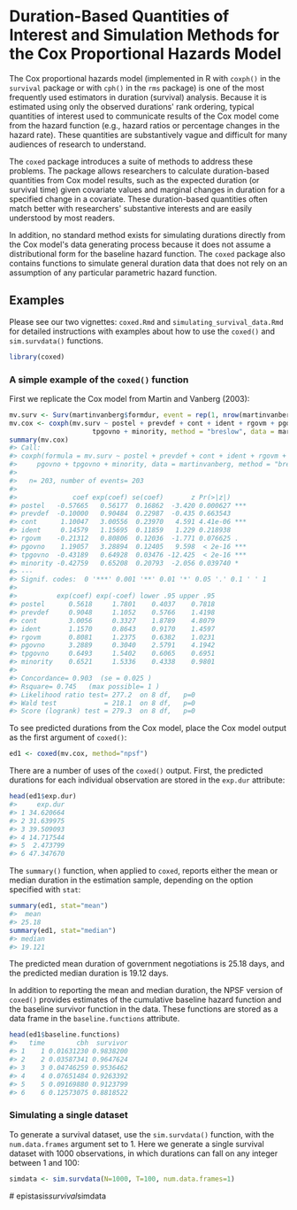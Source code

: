 <!-- README.md is generated from README.Rmd. Please edit that file -->
Duration-Based Quantities of Interest and Simulation Methods for the Cox Proportional Hazards Model
===================================================================================================

The Cox proportional hazards model (implemented in R with `coxph()` in the `survival` package or with `cph()` in the `rms` package) is one of the most frequently used estimators in duration (survival) analysis. Because it is estimated using only the observed durations' rank ordering, typical quantities of interest used to communicate results of the Cox model come from the hazard function (e.g., hazard ratios or percentage changes in the hazard rate). These quantities are substantively vague and difficult for many audiences of research to understand.

The `coxed` package introduces a suite of methods to address these problems. The package allows researchers to calculate duration-based quantities from Cox model results, such as the expected duration (or survival time) given covariate values and marginal changes in duration for a specified change in a covariate. These duration-based quantities often match better with researchers' substantive interests and are easily understood by most readers.

In addition, no standard method exists for simulating durations directly from the Cox model's data generating process because it does not assume a distributional form for the baseline hazard function. The `coxed` package also contains functions to simulate general duration data that does not rely on an assumption of any particular parametric hazard function.

Examples
--------

Please see our two vignettes: `coxed.Rmd` and `simulating_survival_data.Rmd` for detailed instructions with examples about how to use the `coxed()` and `sim.survdata()` functions.

``` r
library(coxed)
```

### A simple example of the `coxed()` function

First we replicate the Cox model from Martin and Vanberg (2003):

``` r
mv.surv <- Surv(martinvanberg$formdur, event = rep(1, nrow(martinvanberg)))
mv.cox <- coxph(mv.surv ~ postel + prevdef + cont + ident + rgovm + pgovno + 
                     tpgovno + minority, method = "breslow", data = martinvanberg)
summary(mv.cox)
#> Call:
#> coxph(formula = mv.surv ~ postel + prevdef + cont + ident + rgovm + 
#>     pgovno + tpgovno + minority, data = martinvanberg, method = "breslow")
#> 
#>   n= 203, number of events= 203 
#> 
#>              coef exp(coef) se(coef)       z Pr(>|z|)    
#> postel   -0.57665   0.56177  0.16862  -3.420 0.000627 ***
#> prevdef  -0.10000   0.90484  0.22987  -0.435 0.663543    
#> cont      1.10047   3.00556  0.23970   4.591 4.41e-06 ***
#> ident     0.14579   1.15695  0.11859   1.229 0.218938    
#> rgovm    -0.21312   0.80806  0.12036  -1.771 0.076625 .  
#> pgovno    1.19057   3.28894  0.12405   9.598  < 2e-16 ***
#> tpgovno  -0.43189   0.64928  0.03476 -12.425  < 2e-16 ***
#> minority -0.42759   0.65208  0.20793  -2.056 0.039740 *  
#> ---
#> Signif. codes:  0 '***' 0.001 '**' 0.01 '*' 0.05 '.' 0.1 ' ' 1
#> 
#>          exp(coef) exp(-coef) lower .95 upper .95
#> postel      0.5618     1.7801    0.4037    0.7818
#> prevdef     0.9048     1.1052    0.5766    1.4198
#> cont        3.0056     0.3327    1.8789    4.8079
#> ident       1.1570     0.8643    0.9170    1.4597
#> rgovm       0.8081     1.2375    0.6382    1.0231
#> pgovno      3.2889     0.3040    2.5791    4.1942
#> tpgovno     0.6493     1.5402    0.6065    0.6951
#> minority    0.6521     1.5336    0.4338    0.9801
#> 
#> Concordance= 0.903  (se = 0.025 )
#> Rsquare= 0.745   (max possible= 1 )
#> Likelihood ratio test= 277.2  on 8 df,   p=0
#> Wald test            = 218.1  on 8 df,   p=0
#> Score (logrank) test = 279.3  on 8 df,   p=0
```

To see predicted durations from the Cox model, place the Cox model output as the first argument of `coxed()`:

``` r
ed1 <- coxed(mv.cox, method="npsf")
```

There are a number of uses of the `coxed()` output. First, the predicted durations for each individual observation are stored in the `exp.dur` attribute:

``` r
head(ed1$exp.dur)
#>     exp.dur
#> 1 34.620664
#> 2 31.639975
#> 3 39.509093
#> 4 14.717544
#> 5  2.473799
#> 6 47.347670
```

The `summary()` function, when applied to `coxed`, reports either the mean or median duration in the estimation sample, depending on the option specified with `stat`:

``` r
summary(ed1, stat="mean")
#>  mean 
#> 25.18
summary(ed1, stat="median")
#> median 
#> 19.121
```

The predicted mean duration of government negotiations is 25.18 days, and the predicted median duration is 19.12 days.

In addition to reporting the mean and median duration, the NPSF version of `coxed()` provides estimates of the cumulative baseline hazard function and the baseline survivor function in the data. These functions are stored as a data frame in the `baseline.functions` attribute.

``` r
head(ed1$baseline.functions)
#>   time        cbh  survivor
#> 1    1 0.01631230 0.9838200
#> 2    2 0.03587341 0.9647624
#> 3    3 0.04746259 0.9536462
#> 4    4 0.07651484 0.9263392
#> 5    5 0.09169880 0.9123799
#> 6    6 0.12573075 0.8818522
```

### Simulating a single dataset

To generate a survival dataset, use the `sim.survdata()` function, with the `num.data.frames` argument set to 1. Here we generate a single survival dataset with 1000 observations, in which durations can fall on any integer between 1 and 100:

``` r
simdata <- sim.survdata(N=1000, T=100, num.data.frames=1)
```
#   e p i s t a s i s _ s u r v i v a l _ s i m d a t a  
 